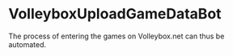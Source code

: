# VolleyboxUploadGameDataBot
The process of entering the games on Volleybox.net can thus be automated.
